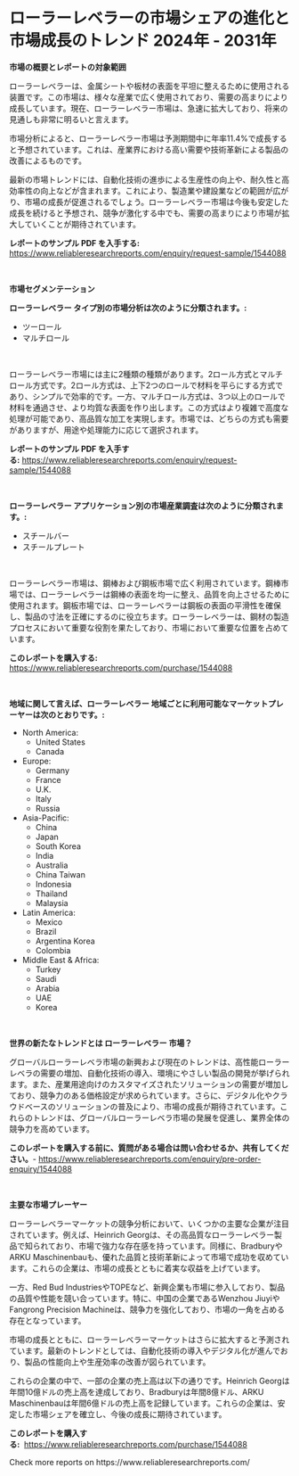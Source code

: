 <p><h1>ローラーレベラーの市場シェアの進化と市場成長のトレンド 2024年 - 2031年</h1></p><p><strong>市場の概要とレポートの対象範囲</strong></p>
<p><p>ローラーレベラーは、金属シートや板材の表面を平坦に整えるために使用される装置です。この市場は、様々な産業で広く使用されており、需要の高まりにより成長しています。現在、ローラーレベラー市場は、急速に拡大しており、将来の見通しも非常に明るいと言えます。</p><p>市場分析によると、ローラーレベラー市場は予測期間中に年率11.4%で成長すると予想されています。これは、産業界における高い需要や技術革新による製品の改善によるものです。</p><p>最新の市場トレンドには、自動化技術の進歩による生産性の向上や、耐久性と高効率性の向上などが含まれます。これにより、製造業や建設業などの範囲が広がり、市場の成長が促進されるでしょう。ローラーレベラー市場は今後も安定した成長を続けると予想され、競争が激化する中でも、需要の高まりにより市場が拡大していくことが期待されています。</p></p>
<p><strong>レポートのサンプル PDF を入手する:</strong> <a href="https://www.reliableresearchreports.com/enquiry/request-sample/1544088">https://www.reliableresearchreports.com/enquiry/request-sample/1544088</a></p>
<p>&nbsp;</p>
<p><strong>市場セグメンテーション</strong></p>
<p><strong>ローラーレベラー タイプ別の市場分析は次のように分類されます。:</strong></p>
<p><ul><li>ツーロール</li><li>マルチロール</li></ul></p>
<p>&nbsp;</p>
<p><p>ローラーレベラー市場には主に2種類の種類があります。2ロール方式とマルチロール方式です。2ロール方式は、上下2つのロールで材料を平らにする方式であり、シンプルで効率的です。一方、マルチロール方式は、3つ以上のロールで材料を通過させ、より均質な表面を作り出します。この方式はより複雑で高度な処理が可能であり、高品質な加工を実現します。市場では、どちらの方式も需要がありますが、用途や処理能力に応じて選択されます。</p></p>
<p><strong>レポートのサンプル PDF を入手する:</strong>&nbsp;<a href="https://www.reliableresearchreports.com/enquiry/request-sample/1544088">https://www.reliableresearchreports.com/enquiry/request-sample/1544088</a></p>
<p>&nbsp;</p>
<p><strong> ローラーレベラー アプリケーション別の市場産業調査は次のように分類されます。:</strong></p>
<p><ul><li>スチールバー</li><li>スチールプレート</li></ul></p>
<p>&nbsp;</p>
<p><p>ローラーレベラー市場は、鋼棒および鋼板市場で広く利用されています。鋼棒市場では、ローラーレベラーは鋼棒の表面を均一に整え、品質を向上させるために使用されます。鋼板市場では、ローラーレベラーは鋼板の表面の平滑性を確保し、製品の寸法を正確にするのに役立ちます。ローラーレベラーは、鋼材の製造プロセスにおいて重要な役割を果たしており、市場において重要な位置を占めています。</p></p>
<p><strong>このレポートを購入する:</strong>&nbsp; <a href="https://www.reliableresearchreports.com/purchase/1544088">https://www.reliableresearchreports.com/purchase/1544088</a></p>
<p>&nbsp;</p>
<p><strong>地域に関して言えば、ローラーレベラー 地域ごとに利用可能なマーケットプレーヤーは次のとおりです。:</strong></p>
<p><ul>
    <li>
        North America:
        <ul>
            <li>United States</li>
            <li>Canada</li>
        </ul>
    </li>
    <li>
        Europe:
        <ul>
            <li>Germany</li>
            <li>France</li>
            <li>U.K.</li>
            <li>Italy</li>
            <li>Russia</li>
        </ul>
    </li>
    <li>
        Asia-Pacific:
        <ul>
            <li>China</li>
            <li>Japan</li>
            <li>South Korea</li>
            <li>India</li>
            <li>Australia</li>
            <li>China Taiwan</li>
            <li>Indonesia</li>
            <li>Thailand</li>
            <li>Malaysia</li>
        </ul>
    </li>
    <li>
        Latin America:
        <ul>
            <li>Mexico</li>
            <li>Brazil</li>
            <li>Argentina Korea</li>
            <li>Colombia</li>
        </ul>
    </li>
    <li>
        Middle East & Africa:
        <ul>
            <li>Turkey</li>
            <li>Saudi</li>
            <li>Arabia</li>
            <li>UAE</li>
            <li>Korea</li>
        </ul>
    </li>
    </ul></p>
<p>&nbsp;</p>
<p><strong>世界の新たなトレンドとは ローラーレベラー 市場？</strong></p>
<p><p>グローバルローラーレベラ市場の新興および現在のトレンドは、高性能ローラーレベラの需要の増加、自動化技術の導入、環境にやさしい製品の開発が挙げられます。また、産業用途向けのカスタマイズされたソリューションの需要が増加しており、競争力のある価格設定が求められています。さらに、デジタル化やクラウドベースのソリューションの普及により、市場の成長が期待されています。これらのトレンドは、グローバルローラーレベラ市場の発展を促進し、業界全体の競争力を高めています。</p></p>
<p><strong>このレポートを購入する前に、質問がある場合は問い合わせるか、共有してください。</strong>- <a href="https://www.reliableresearchreports.com/enquiry/pre-order-enquiry/1544088">https://www.reliableresearchreports.com/enquiry/pre-order-enquiry/1544088</a></p>
<p>&nbsp;</p>
<p><strong>主要な市場プレーヤー</strong></p>
<p><p>ローラーレベラーマーケットの競争分析において、いくつかの主要な企業が注目されています。例えば、Heinrich Georgは、その高品質なローラーレベラー製品で知られており、市場で強力な存在感を持っています。同様に、BradburyやARKU Maschinenbauも、優れた品質と技術革新によって市場で成功を収めています。これらの企業は、市場の成長とともに着実な収益を上げています。</p><p>一方、Red Bud IndustriesやTOPEなど、新興企業も市場に参入しており、製品の品質や性能を競い合っています。特に、中国の企業であるWenzhou JiuyiやFangrong Precision Machineは、競争力を強化しており、市場の一角を占める存在となっています。</p><p>市場の成長とともに、ローラーレベラーマーケットはさらに拡大すると予測されています。最新のトレンドとしては、自動化技術の導入やデジタル化が進んでおり、製品の性能向上や生産効率の改善が図られています。</p><p>これらの企業の中で、一部の企業の売上高は以下の通りです。Heinrich Georgは年間10億ドルの売上高を達成しており、Bradburyは年間8億ドル、ARKU Maschinenbauは年間6億ドルの売上高を記録しています。これらの企業は、安定した市場シェアを確立し、今後の成長に期待されています。</p></p>
<p><strong>このレポートを購入する:</strong>&nbsp;&nbsp;<a href="https://www.reliableresearchreports.com/purchase/1544088">https://www.reliableresearchreports.com/purchase/1544088</a></p>
<p>Check more reports on https://www.reliableresearchreports.com/</p>
